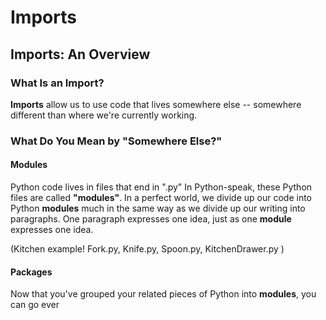 # Imports

## Imports: An Overview

### What Is an Import?
**Imports** allow us to use code that lives somewhere else -- somewhere different than where we're currently working. 

### What Do You Mean by "Somewhere Else?"

#### Modules
Python code lives in files that end in ".py"
In Python-speak, these Python files are called **"modules"**.
In a perfect world, we divide up our code into Python **modules** much in the same way as we divide up our writing into paragraphs. One paragraph expresses one idea, just as one **module** expresses one idea.

(Kitchen example! Fork.py, Knife.py, Spoon.py, KitchenDrawer.py )

#### Packages
Now that you've grouped your related pieces of Python into **modules**, you can go ever
<!--stackedit_data:
eyJoaXN0b3J5IjpbMTM1NjU1MzM0MywxODExOTcyOTUwLDQ3Mz
YyMTE0M119
-->